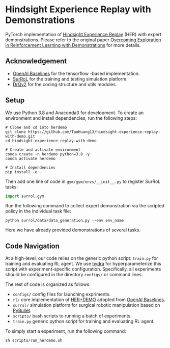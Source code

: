 # Hindsight Experience Replay with Demonstrations
PyTorch implementation of [Hindsight Experience Replay](https://arxiv.org/abs/1707.01495) (HER) with expert demonstrations. Please refer to the original paper [Overcoming Exploration in Reinforcement Learning with Demonstrations](https://arxiv.org/abs/1709.1008) for more details.
## Acknowledgement
- [OpenAI Baselines](https://github.com/openai/baselines) for the tensorflow -based implementation.
- [SurRoL](https://github.com/med-air/SurRoL]) for the training and testing simulation platform.
- [DrQv2](https://github.com/facebookresearch/drqv2) for the coding structure and utils modules.
## Setup
We use Python 3.8 and Anaconda3 for development. To create an environment and install dependencies, run the following steps:
```shell
# Clone and cd into herdemo
git clone https://github.com/TaoHuang13/hindsight-experience-replay-with-demo.git
cd hindsight-experience-replay-with-demo

# Create and activate environment
conda create -n herdemo python=3.8 -y
conda activate herdemo

# Install dependencies
pip install -e .
```

Then add one line of code in `gym/gym/envs/__init__.py` to register SurRoL tasks:
```python
import surrol.gym
```


Run the following command to collect expert demonstration via the scripted policy in the individual task file:
```shell
python surrol/data/data_generation.py --env env_name
```
Here we have already provided demonstrations of several tasks. 

## Code Navigation
At a high-level, our code relies on the generic python script: `train.py` for training and evaluating RL agent. We use [hydra](https://hydra.cc/) for hyperparameterize this script with experiment-specific configuration. Specifically, all experiments should be configured in the directory `configs/` or command lines. 

The rest of code is organized as follows:
- `configs/` config files for launching expriments.
- `rl/` core implementation of [HER+DEMO](https://arxiv.org/abs/1709.1008) adopted from [OpenAI Baselines](https://github.com/openai/baselines).
- `surrol/` simulation platform for surgical robotic manipulation based on [PyBullet](https://github.com/bulletphysics/bullet3).
- `scripts/` bash scripts to running a batch of experiments.
- `train.py` generic python script for training and evaluating RL agent.

To simply start a experiment, run the following command:
```shell
sh scripts/run_herdemo.sh
```